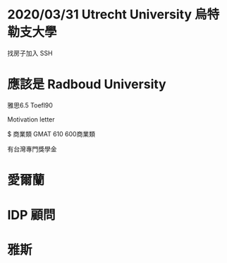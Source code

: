 # 2020/03/31 Utrecht University 烏特勒支大學
找房子加入 SSH







# 應該是 Radboud University
雅思6.5   Toefl90

Motivation letter

$
商業類
GMAT 610 600商業類

有台灣專門獎學金


# 愛爾蘭

# IDP 顧問

# 雅斯
